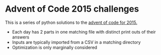 # Advent of Code 2015 challenges

This is a series of python solutions to the [advent of code for 2015.](https://adventofcode.com/2015/)

- Each day has 2 parts in one matching file with distinct print outs of their answers 
- Inputs are typically imported from a CSV in a matching directory
- Optimization is only marginally considered